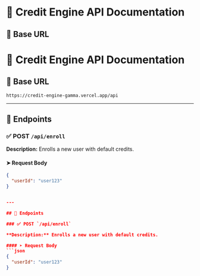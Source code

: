 # 📘 Credit Engine API Documentation

## 🔹 Base URL

# 📘 Credit Engine API Documentation

## 🔹 Base URL

`https://credit-engine-gamma.vercel.app/api
`

---

## 📌 Endpoints

### ✅ POST `/api/enroll`

**Description:** Enrolls a new user with default credits.

#### ➤ Request Body
```json
{
  "userId": "user123"
}


---

## 📌 Endpoints

### ✅ POST `/api/enroll`

**Description:** Enrolls a new user with default credits.

#### ➤ Request Body
```json
{
  "userId": "user123"
}
